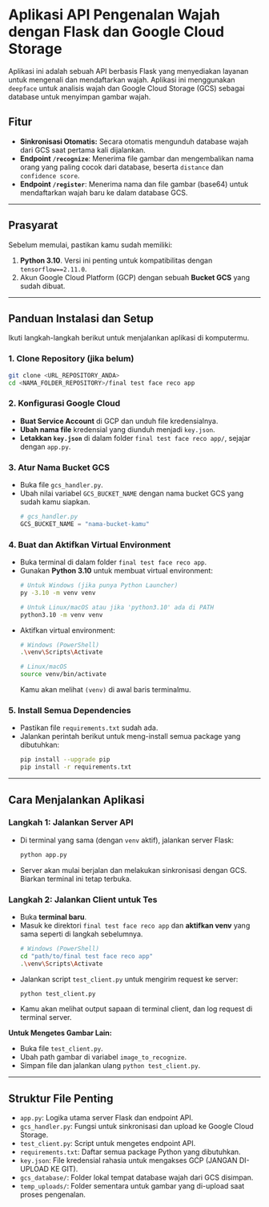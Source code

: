 # Aplikasi API Pengenalan Wajah dengan Flask dan Google Cloud Storage

Aplikasi ini adalah sebuah API berbasis Flask yang menyediakan layanan untuk mengenali dan mendaftarkan wajah. Aplikasi ini menggunakan `deepface` untuk analisis wajah dan Google Cloud Storage (GCS) sebagai database untuk menyimpan gambar wajah.

## Fitur

-   **Sinkronisasi Otomatis:** Secara otomatis mengunduh database wajah dari GCS saat pertama kali dijalankan.
-   **Endpoint `/recognize`**: Menerima file gambar dan mengembalikan nama orang yang paling cocok dari database, beserta `distance` dan `confidence score`.
-   **Endpoint `/register`**: Menerima nama dan file gambar (base64) untuk mendaftarkan wajah baru ke dalam database GCS.

---

## Prasyarat

Sebelum memulai, pastikan kamu sudah memiliki:
1.  **Python 3.10**. Versi ini penting untuk kompatibilitas dengan `tensorflow==2.11.0`.
2.  Akun Google Cloud Platform (GCP) dengan sebuah **Bucket GCS** yang sudah dibuat.

---

## Panduan Instalasi dan Setup

Ikuti langkah-langkah berikut untuk menjalankan aplikasi di komputermu.

### 1. Clone Repository (jika belum)
```bash
git clone <URL_REPOSITORY_ANDA>
cd <NAMA_FOLDER_REPOSITORY>/final test face reco app
```

### 2. Konfigurasi Google Cloud
-   **Buat Service Account** di GCP dan unduh file kredensialnya.
-   **Ubah nama file** kredensial yang diunduh menjadi `key.json`.
-   **Letakkan `key.json`** di dalam folder `final test face reco app/`, sejajar dengan `app.py`.

### 3. Atur Nama Bucket GCS
-   Buka file `gcs_handler.py`.
-   Ubah nilai variabel `GCS_BUCKET_NAME` dengan nama bucket GCS yang sudah kamu siapkan.
    ```python
    # gcs_handler.py
    GCS_BUCKET_NAME = "nama-bucket-kamu" 
    ```

### 4. Buat dan Aktifkan Virtual Environment
-   Buka terminal di dalam folder `final test face reco app`.
-   Gunakan **Python 3.10** untuk membuat virtual environment:
    ```bash
    # Untuk Windows (jika punya Python Launcher)
    py -3.10 -m venv venv

    # Untuk Linux/macOS atau jika 'python3.10' ada di PATH
    python3.10 -m venv venv
    ```
-   Aktifkan virtual environment:
    ```bash
    # Windows (PowerShell)
    .\venv\Scripts\Activate

    # Linux/macOS
    source venv/bin/activate
    ```
    Kamu akan melihat `(venv)` di awal baris terminalmu.

### 5. Install Semua Dependencies
-   Pastikan file `requirements.txt` sudah ada.
-   Jalankan perintah berikut untuk meng-install semua package yang dibutuhkan:
    ```bash
    pip install --upgrade pip
    pip install -r requirements.txt
    ```

---

## Cara Menjalankan Aplikasi

### Langkah 1: Jalankan Server API
-   Di terminal yang sama (dengan `venv` aktif), jalankan server Flask:
    ```bash
    python app.py
    ```
-   Server akan mulai berjalan dan melakukan sinkronisasi dengan GCS. Biarkan terminal ini tetap terbuka.

### Langkah 2: Jalankan Client untuk Tes
-   Buka **terminal baru**.
-   Masuk ke direktori `final test face reco app` dan **aktifkan venv** yang sama seperti di langkah sebelumnya.
    ```bash
    # Windows (PowerShell)
    cd "path/to/final test face reco app"
    .\venv\Scripts\Activate
    ```
-   Jalankan script `test_client.py` untuk mengirim request ke server:
    ```bash
    python test_client.py
    ```
-   Kamu akan melihat output sapaan di terminal client, dan log request di terminal server.

**Untuk Mengetes Gambar Lain:**
-   Buka file `test_client.py`.
-   Ubah path gambar di variabel `image_to_recognize`.
-   Simpan file dan jalankan ulang `python test_client.py`.

---
## Struktur File Penting
-   `app.py`: Logika utama server Flask dan endpoint API.
-   `gcs_handler.py`: Fungsi untuk sinkronisasi dan upload ke Google Cloud Storage.
-   `test_client.py`: Script untuk mengetes endpoint API.
-   `requirements.txt`: Daftar semua package Python yang dibutuhkan.
-   `key.json`: File kredensial rahasia untuk mengakses GCP (JANGAN DI-UPLOAD KE GIT).
-   `gcs_database/`: Folder lokal tempat database wajah dari GCS disimpan.
-   `temp_uploads/`: Folder sementara untuk gambar yang di-upload saat proses pengenalan. 